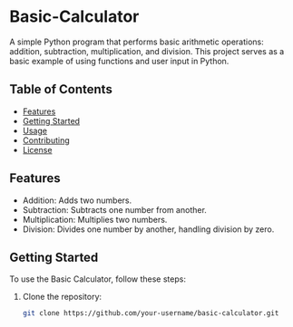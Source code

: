 # Basic-Calculator

A simple Python program that performs basic arithmetic operations: addition, subtraction, multiplication, and division. This project serves as a basic example of using functions and user input in Python.

## Table of Contents

- [Features](#features)
- [Getting Started](#getting-started)
- [Usage](#usage)
- [Contributing](#contributing)
- [License](#license)

## Features

- Addition: Adds two numbers.
- Subtraction: Subtracts one number from another.
- Multiplication: Multiplies two numbers.
- Division: Divides one number by another, handling division by zero.

## Getting Started

To use the Basic Calculator, follow these steps:

1. Clone the repository:
   ```bash
   git clone https://github.com/your-username/basic-calculator.git
